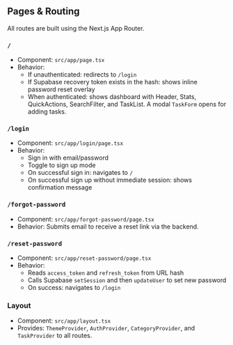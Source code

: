 ## Pages & Routing

All routes are built using the Next.js App Router.

### `/`
- Component: `src/app/page.tsx`
- Behavior:
  - If unauthenticated: redirects to `/login`
  - If Supabase recovery token exists in the hash: shows inline password reset overlay
  - When authenticated: shows dashboard with Header, Stats, QuickActions, SearchFilter, and TaskList. A modal `TaskForm` opens for adding tasks.

### `/login`
- Component: `src/app/login/page.tsx`
- Behavior:
  - Sign in with email/password
  - Toggle to sign up mode
  - On successful sign in: navigates to `/`
  - On successful sign up without immediate session: shows confirmation message

### `/forgot-password`
- Component: `src/app/forgot-password/page.tsx`
- Behavior: Submits email to receive a reset link via the backend.

### `/reset-password`
- Component: `src/app/reset-password/page.tsx`
- Behavior:
  - Reads `access_token` and `refresh_token` from URL hash
  - Calls Supabase `setSession` and then `updateUser` to set new password
  - On success: navigates to `/login`

### Layout
- Component: `src/app/layout.tsx`
- Provides: `ThemeProvider`, `AuthProvider`, `CategoryProvider`, and `TaskProvider` to all routes.